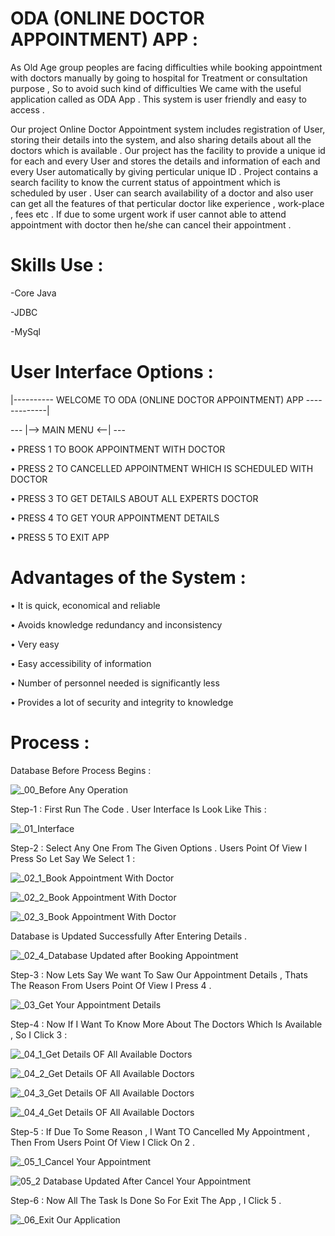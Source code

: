 # ODA (ONLINE DOCTOR APPOINTMENT) APP :

As Old Age group peoples are facing difficulties while booking appointment with doctors manually by going to hospital for Treatment or consultation purpose , So to avoid such kind of difficulties We came with the useful application called as ODA App . This system is user friendly and easy to access .

Our project Online Doctor Appointment system includes registration of User, storing their details into the system, and also sharing details about all the doctors which is available . Our project has the facility to provide a unique id for each and every User and stores the details and information of each and every User automatically by giving perticular unique ID . Project contains a search facility to know the current status of appointment which is scheduled by user . User can search availability of a doctor and also user can get all the features of that perticular doctor like experience , work-place , fees etc . If due to some urgent work if user cannot able to attend appointment with doctor then he/she can cancel their appointment .


# Skills Use :

-Core Java 

-JDBC

-MySql


# User Interface Options : 

 |----------   WELCOME TO ODA (ONLINE DOCTOR APPOINTMENT) APP     -------------|
    
 ---   |--> MAIN MENU <--|   ---
    
•    PRESS 1 TO BOOK APPOINTMENT WITH DOCTOR

•    PRESS 2 TO CANCELLED APPOINTMENT WHICH IS SCHEDULED WITH DOCTOR

•    PRESS 3 TO GET DETAILS ABOUT ALL EXPERTS DOCTOR

•    PRESS 4 TO GET YOUR APPOINTMENT DETAILS

•    PRESS 5 TO EXIT APP

    
# Advantages of the System :

•           It is quick, economical and reliable

•           Avoids knowledge redundancy and inconsistency

•           Very easy

•           Easy accessibility of information

•           Number of personnel needed is significantly less

•           Provides a lot of security and integrity to knowledge    
    

# Process :

Database Before Process Begins :


![_00_Before Any Operation ](https://user-images.githubusercontent.com/108928939/192263596-583567a8-e533-4c47-824a-2026f63e97e5.png)


 Step-1 : First Run The Code . User Interface Is Look Like This :
 
 
![_01_Interface](https://user-images.githubusercontent.com/108928939/192263736-53a761bd-1d36-4f16-8a0d-c7b2934dba24.png)


 Step-2 : Select Any One From The Given Options . Users Point Of View I Press  So Let Say We Select 1 :
 

![_02_1_Book Appointment With Doctor](https://user-images.githubusercontent.com/108928939/192264131-4d56c9fb-430b-4cb1-ac66-de949ce5be9b.png)


![_02_2_Book Appointment With Doctor](https://user-images.githubusercontent.com/108928939/192264200-7a2d5976-7da6-410d-95ce-993fb3b6fb06.png)


![_02_3_Book Appointment With Doctor](https://user-images.githubusercontent.com/108928939/192264347-145e689f-a980-450e-ad02-0548926ed054.png)


Database is Updated Successfully After Entering Details .

![_02_4_Database Updated after Booking Appointment ](https://user-images.githubusercontent.com/108928939/192264447-86cb94c4-03af-4db4-81c1-f922312284b7.png)


 Step-3 : Now Lets Say We want To Saw Our Appointment Details , Thats The Reason From Users Point Of View I Press 4 .
 
 
![_03_Get Your Appointment Details](https://user-images.githubusercontent.com/108928939/192265467-4ab2ae31-c600-46ec-8f2b-d81f2afea500.png)


 Step-4 : Now If I Want To Know More About The Doctors Which Is Available , So I Click 3 :
 
 
 ![_04_1_Get Details OF All Available Doctors](https://user-images.githubusercontent.com/108928939/192265928-e9aea918-ad25-4451-a952-59da592ab850.png)

![_04_2_Get Details OF All Available Doctors](https://user-images.githubusercontent.com/108928939/192265943-2e3cb429-9c52-4567-98a7-63d60d6b773e.png)

![_04_3_Get Details OF All Available Doctors](https://user-images.githubusercontent.com/108928939/192265966-e6b394f2-b01e-4178-be0e-3ca3cdf0cce7.png)

![_04_4_Get Details OF All Available Doctors](https://user-images.githubusercontent.com/108928939/192265974-b1ba4e49-d401-4f95-ad70-653f7796327b.png)


 Step-5 : If Due To Some Reason , I Want TO Cancelled My Appointment , Then From Users Point Of View I Click On 2 .


 ![_05_1_Cancel Your Appointment](https://user-images.githubusercontent.com/108928939/192266216-fa749e06-af9f-491a-98db-ff984f3e16cd.png)

![_05_2_ Database Updated After Cancel Your Appointment](https://user-images.githubusercontent.com/108928939/192266239-73d8091a-8e38-4c3d-a104-5abc63066da2.png)


Step-6 : Now All The Task Is Done So For Exit The App , I Click 5 .


![_06_Exit Our Application](https://user-images.githubusercontent.com/108928939/192266384-59782017-490d-4c55-ac43-11259168a2ba.png)
